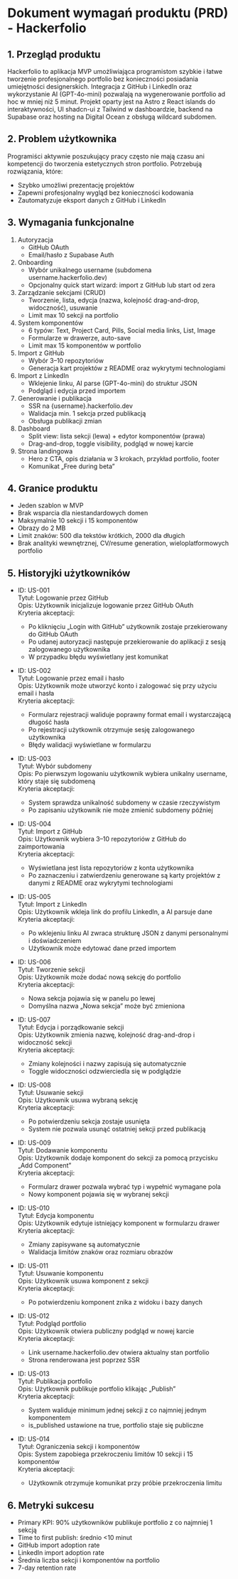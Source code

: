 # Dokument wymagań produktu (PRD) - Hackerfolio

## 1. Przegląd produktu

Hackerfolio to aplikacja MVP umożliwiająca programistom szybkie i łatwe tworzenie profesjonalnego portfolio bez konieczności posiadania umiejętności designerskich. Integracja z GitHub i LinkedIn oraz wykorzystanie AI (GPT-4o-mini) pozwalają na wygenerowanie portfolio ad hoc w mniej niż 5 minut. Projekt oparty jest na Astro z React islands do interaktywności, UI shadcn-ui z Tailwind w dashboardzie, backend na Supabase oraz hosting na Digital Ocean z obsługą wildcard subdomen.

## 2. Problem użytkownika

Programiści aktywnie poszukujący pracy często nie mają czasu ani kompetencji do tworzenia estetycznych stron portfolio. Potrzebują rozwiązania, które:

- Szybko umożliwi prezentację projektów
- Zapewni profesjonalny wygląd bez konieczności kodowania
- Zautomatyzuje eksport danych z GitHub i LinkedIn

## 3. Wymagania funkcjonalne

1. Autoryzacja
   - GitHub OAuth
   - Email/hasło z Supabase Auth
2. Onboarding
   - Wybór unikalnego username (subdomena username.hackerfolio.dev)
   - Opcjonalny quick start wizard: import z GitHub lub start od zera
3. Zarządzanie sekcjami (CRUD)
   - Tworzenie, lista, edycja (nazwa, kolejność drag-and-drop, widoczność), usuwanie
   - Limit max 10 sekcji na portfolio
4. System komponentów
   - 6 typów: Text, Project Card, Pills, Social media links, List, Image
   - Formularze w drawerze, auto-save
   - Limit max 15 komponentów w portfolio
5. Import z GitHub
   - Wybór 3–10 repozytoriów
   - Generacja kart projektów z README oraz wykrytymi technologiami
6. Import z LinkedIn
   - Wklejenie linku, AI parse (GPT-4o-mini) do struktur JSON
   - Podgląd i edycja przed importem
7. Generowanie i publikacja
   - SSR na {username}.hackerfolio.dev
   - Walidacja min. 1 sekcja przed publikacją
   - Obsługa publikacji zmian
8. Dashboard
   - Split view: lista sekcji (lewa) + edytor komponentów (prawa)
   - Drag-and-drop, toggle visibility, podgląd w nowej karcie
9. Strona landingowa
   - Hero z CTA, opis działania w 3 krokach, przykład portfolio, footer
   - Komunikat „Free during beta”

## 4. Granice produktu

- Jeden szablon w MVP
- Brak wsparcia dla niestandardowych domen
- Maksymalnie 10 sekcji i 15 komponentów
- Obrazy do 2 MB
- Limit znaków: 500 dla tekstów krótkich, 2000 dla długich
- Brak analityki wewnętrznej, CV/resume generation, wieloplatformowych portfolio

## 5. Historyjki użytkowników

- ID: US-001  
  Tytuł: Logowanie przez GitHub  
  Opis: Użytkownik inicjalizuje logowanie przez GitHub OAuth  
  Kryteria akceptacji:

  - Po kliknięciu „Login with GitHub” użytkownik zostaje przekierowany do GitHub OAuth
  - Po udanej autoryzacji następuje przekierowanie do aplikacji z sesją zalogowanego użytkownika
  - W przypadku błędu wyświetlany jest komunikat

- ID: US-002  
  Tytuł: Logowanie przez email i hasło  
  Opis: Użytkownik może utworzyć konto i zalogować się przy użyciu email i hasła  
  Kryteria akceptacji:

  - Formularz rejestracji waliduje poprawny format email i wystarczającą długość hasła
  - Po rejestracji użytkownik otrzymuje sesję zalogowanego użytkownika
  - Błędy walidacji wyświetlane w formularzu

- ID: US-003  
  Tytuł: Wybór subdomeny  
  Opis: Po pierwszym logowaniu użytkownik wybiera unikalny username, który staje się subdomeną  
  Kryteria akceptacji:

  - System sprawdza unikalność subdomeny w czasie rzeczywistym
  - Po zapisaniu użytkownik nie może zmienić subdomeny później

- ID: US-004  
  Tytuł: Import z GitHub  
  Opis: Użytkownik wybiera 3–10 repozytoriów z GitHub do zaimportowania  
  Kryteria akceptacji:

  - Wyświetlana jest lista repozytoriów z konta użytkownika
  - Po zaznaczeniu i zatwierdzeniu generowane są karty projektów z danymi z README oraz wykrytymi technologiami

- ID: US-005  
  Tytuł: Import z LinkedIn  
  Opis: Użytkownik wkleja link do profilu LinkedIn, a AI parsuje dane  
  Kryteria akceptacji:

  - Po wklejeniu linku AI zwraca strukturę JSON z danymi personalnymi i doświadczeniem
  - Użytkownik może edytować dane przed importem

- ID: US-006  
  Tytuł: Tworzenie sekcji  
  Opis: Użytkownik może dodać nową sekcję do portfolio  
  Kryteria akceptacji:

  - Nowa sekcja pojawia się w panelu po lewej
  - Domyślna nazwa „Nowa sekcja” może być zmieniona

- ID: US-007  
  Tytuł: Edycja i porządkowanie sekcji  
  Opis: Użytkownik zmienia nazwę, kolejność drag-and-drop i widoczność sekcji  
  Kryteria akceptacji:

  - Zmiany kolejności i nazwy zapisują się automatycznie
  - Toggle widoczności odzwierciedla się w podglądzie

- ID: US-008  
  Tytuł: Usuwanie sekcji  
  Opis: Użytkownik usuwa wybraną sekcję  
  Kryteria akceptacji:

  - Po potwierdzeniu sekcja zostaje usunięta
  - System nie pozwala usunąć ostatniej sekcji przed publikacją

- ID: US-009  
  Tytuł: Dodawanie komponentu  
  Opis: Użytkownik dodaje komponent do sekcji za pomocą przycisku „Add Component”  
  Kryteria akceptacji:

  - Formularz drawer pozwala wybrać typ i wypełnić wymagane pola
  - Nowy komponent pojawia się w wybranej sekcji

- ID: US-010  
  Tytuł: Edycja komponentu  
  Opis: Użytkownik edytuje istniejący komponent w formularzu drawer  
  Kryteria akceptacji:

  - Zmiany zapisywane są automatycznie
  - Walidacja limitów znaków oraz rozmiaru obrazów

- ID: US-011  
  Tytuł: Usuwanie komponentu  
  Opis: Użytkownik usuwa komponent z sekcji  
  Kryteria akceptacji:

  - Po potwierdzeniu komponent znika z widoku i bazy danych

- ID: US-012  
  Tytuł: Podgląd portfolio  
  Opis: Użytkownik otwiera publiczny podgląd w nowej karcie  
  Kryteria akceptacji:

  - Link username.hackerfolio.dev otwiera aktualny stan portfolio
  - Strona renderowana jest poprzez SSR

- ID: US-013  
  Tytuł: Publikacja portfolio  
  Opis: Użytkownik publikuje portfolio klikając „Publish”  
  Kryteria akceptacji:

  - System waliduje minimum jednej sekcji z co najmniej jednym komponentem
  - is_published ustawione na true, portfolio staje się publiczne

- ID: US-014  
  Tytuł: Ograniczenia sekcji i komponentów  
  Opis: System zapobiega przekroczeniu limitów 10 sekcji i 15 komponentów  
  Kryteria akceptacji:
  - Użytkownik otrzymuje komunikat przy próbie przekroczenia limitu

## 6. Metryki sukcesu

- Primary KPI: 90% użytkowników publikuje portfolio z co najmniej 1 sekcją
- Time to first publish: średnio <10 minut
- GitHub import adoption rate
- LinkedIn import adoption rate
- Średnia liczba sekcji i komponentów na portfolio
- 7-day retention rate
